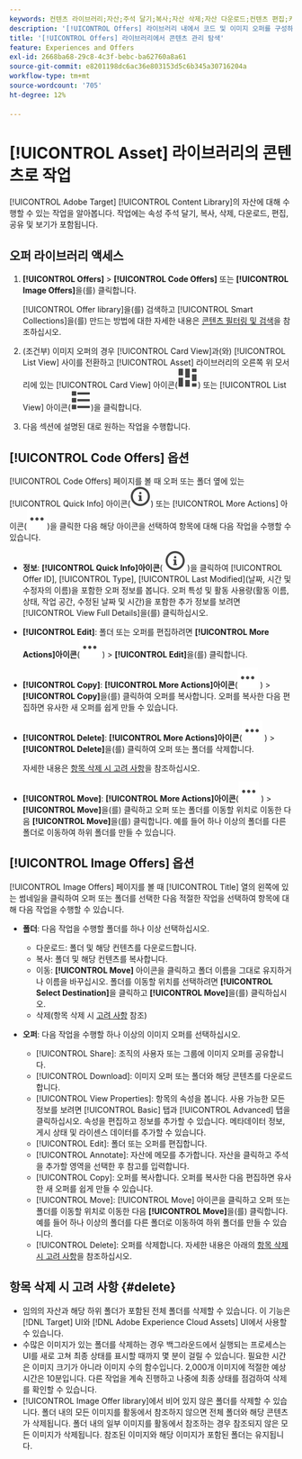 ```yaml
---
keywords: 컨텐츠 라이브러리;자산;주석 달기;복사;자산 삭제;자산 다운로드;컨텐츠 편집;카드 공유;컨텐츠 속성 보기
description: '[!UICONTROL Offers] 라이브러리 내에서 코드 및 이미지 오퍼를 구성하고 최적화하는 중입니다.'
title: '[!UICONTROL Offers] 라이브러리에서 콘텐츠 관리 탐색'
feature: Experiences and Offers
exl-id: 2668ba68-29c8-4c3f-bebc-ba62760a8a61
source-git-commit: e8201198dc6ac36e803153d5c6b345a30716204a
workflow-type: tm+mt
source-wordcount: '705'
ht-degree: 12%

---
```


# [!UICONTROL Asset] 라이브러리의 콘텐츠로 작업

[!UICONTROL Adobe Target] [!UICONTROL Content Library]의 자산에 대해 수행할 수 있는 작업을 알아봅니다. 작업에는 속성 주석 달기, 복사, 삭제, 다운로드, 편집, 공유 및 보기가 포함됩니다.

## 오퍼 라이브러리 액세스

1. **[!UICONTROL Offers]** > **[!UICONTROL Code Offers]** 또는 **[!UICONTROL Image Offers]**&#x200B;을(를) 클릭합니다.

   [!UICONTROL Offer library]을(를) 검색하고 [!UICONTROL Smart Collections]을(를) 만드는 방법에 대한 자세한 내용은 [콘텐츠 필터링 및 검색](/help/main/c-experiences/c-manage-content/filter-and-search-content.md#concept_3B59B8F025BF4CEA82ECC5199D365276)을 참조하십시오.

1. (조건부) 이미지 오퍼의 경우 [!UICONTROL Card View]과(와) [!UICONTROL List View] 사이를 전환하고 [!UICONTROL Asset] 라이브러리의 오른쪽 위 모서리에 있는 [!UICONTROL Card View] 아이콘(![카드 보기 아이콘](/help/main/assets/icons/ViewCard.svg)) 또는 [!UICONTROL List View] 아이콘(![목록 보기 아이콘](/help/main/assets/icons/ViewList.svg))을 클릭합니다.

1. 다음 섹션에 설명된 대로 원하는 작업을 수행합니다.

## [!UICONTROL Code Offers] 옵션

[!UICONTROL Code Offers] 페이지를 볼 때 오퍼 또는 폴더 옆에 있는 [!UICONTROL Quick Info] 아이콘(![빠른 정보 아이콘](/help/main/assets/icons/InfoOutline.svg)) 또는 [!UICONTROL More Actions] 아이콘(![추가 작업 아이콘](/help/main/assets/icons/MoreSmallList.svg))을 클릭한 다음 해당 아이콘을 선택하여 항목에 대해 다음 작업을 수행할 수 있습니다.

* **정보**: **[!UICONTROL Quick Info]아이콘**( ![빠른 정보 아이콘](/help/main/assets/icons/InfoOutline.svg) )을 클릭하여 [!UICONTROL Offer ID], [!UICONTROL Type], [!UICONTROL Last Modified](날짜, 시간 및 수정자의 이름)을 포함한 오퍼 정보를 봅니다. 오퍼 특성 및 활동 사용량(활동 이름, 상태, 작업 공간, 수정된 날짜 및 시간)을 포함한 추가 정보를 보려면 [!UICONTROL View Full Details]을(를) 클릭하십시오.
* **[!UICONTROL Edit]**: 폴더 또는 오퍼를 편집하려면 **[!UICONTROL More Actions]아이콘**(![추가 작업 아이콘](/help/main/assets/icons/MoreSmallList.svg) ) > **[!UICONTROL Edit]**&#x200B;을(를) 클릭합니다.
* **[!UICONTROL Copy]**: **[!UICONTROL More Actions]아이콘**(![추가 작업 아이콘](/help/main/assets/icons/MoreSmallList.svg) ) > **[!UICONTROL Copy]**&#x200B;을(를) 클릭하여 오퍼를 복사합니다. 오퍼를 복사한 다음 편집하면 유사한 새 오퍼를 쉽게 만들 수 있습니다.
* **[!UICONTROL Delete]**: **[!UICONTROL More Actions]아이콘**(![추가 작업 아이콘](/help/main/assets/icons/MoreSmallList.svg) ) > **[!UICONTROL Delete]**&#x200B;을(를) 클릭하여 오퍼 또는 폴더를 삭제합니다.

  자세한 내용은 [항목 삭제 시 고려 사항](#delete)을 참조하십시오.

* **[!UICONTROL Move]**: **[!UICONTROL More Actions]아이콘**(![추가 작업 아이콘](/help/main/assets/icons/MoreSmallList.svg) ) > **[!UICONTROL Move]**&#x200B;을(를) 클릭하고 오퍼 또는 폴더를 이동할 위치로 이동한 다음 **[!UICONTROL Move]**&#x200B;을(를) 클릭합니다. 예를 들어 하나 이상의 폴더를 다른 폴더로 이동하여 하위 폴더를 만들 수 있습니다.

## [!UICONTROL Image Offers] 옵션

[!UICONTROL Image Offers] 페이지를 볼 때 [!UICONTROL Title] 열의 왼쪽에 있는 썸네일을 클릭하여 오퍼 또는 폴더를 선택한 다음 적절한 작업을 선택하여 항목에 대해 다음 작업을 수행할 수 있습니다.

* **폴더**: 다음 작업을 수행할 폴더를 하나 이상 선택하십시오.

   * 다운로드: 폴더 및 해당 컨텐츠를 다운로드합니다.
   * 복사: 폴더 및 해당 컨텐츠를 복사합니다.
   * 이동: **[!UICONTROL Move]** 아이콘을 클릭하고 폴더 이름을 그대로 유지하거나 이름을 바꾸십시오. 폴더를 이동할 위치를 선택하려면 **[!UICONTROL Select Destination]**&#x200B;을 클릭하고 **[!UICONTROL Move]**&#x200B;을(를) 클릭하십시오.
   * 삭제(항목 삭제 시 [고려 사항](#delete) 참조)

* **오퍼**: 다음 작업을 수행할 하나 이상의 이미지 오퍼를 선택하십시오.

   * [!UICONTROL Share]: 조직의 사용자 또는 그룹에 이미지 오퍼를 공유합니다.
   * [!UICONTROL Download]: 이미지 오퍼 또는 폴더와 해당 콘텐츠를 다운로드합니다.
   * [!UICONTROL View Properties]: 항목의 속성을 봅니다. 사용 가능한 모든 정보를 보려면 [!UICONTROL Basic] 탭과 [!UICONTROL Advanced] 탭을 클릭하십시오. 속성을 편집하고 정보를 추가할 수 있습니다. 메타데이터 정보, 게시 상태 및 라이센스 데이터를 추가할 수 있습니다.
   * [!UICONTROL Edit]: 폴더 또는 오퍼를 편집합니다.
   * [!UICONTROL Annotate]: 자산에 메모를 추가합니다. 자산을 클릭하고 주석을 추가할 영역을 선택한 후 참고를 입력합니다.
   * [!UICONTROL Copy]: 오퍼를 복사합니다. 오퍼를 복사한 다음 편집하면 유사한 새 오퍼를 쉽게 만들 수 있습니다.
   * [!UICONTROL Move]: [!UICONTROL Move] 아이콘을 클릭하고 오퍼 또는 폴더를 이동할 위치로 이동한 다음 **[!UICONTROL Move]**&#x200B;을(를) 클릭합니다. 예를 들어 하나 이상의 폴더를 다른 폴더로 이동하여 하위 폴더를 만들 수 있습니다.
   * [!UICONTROL Delete]: 오퍼를 삭제합니다. 자세한 내용은 아래의 [항목 삭제 시 고려 사항](#delete)을 참조하십시오.

## 항목 삭제 시 고려 사항 {#delete}

* 임의의 자산과 해당 하위 폴더가 포함된 전체 폴더를 삭제할 수 있습니다. 이 기능은 [!DNL Target] UI와 [!DNL Adobe Experience Cloud Assets] UI에서 사용할 수 있습니다.
* 수많은 이미지가 있는 폴더를 삭제하는 경우 백그라운드에서 실행되는 프로세스는 UI를 새로 고쳐 최종 상태를 표시할 때까지 몇 분이 걸릴 수 있습니다. 필요한 시간은 이미지 크기가 아니라 이미지 수의 함수입니다. 2,000개 이미지에 적절한 예상 시간은 10분입니다. 다른 작업을 계속 진행하고 나중에 최종 상태를 점검하여 삭제를 확인할 수 있습니다.
* [!UICONTROL Image Offer library]에서 비어 있지 않은 폴더를 삭제할 수 있습니다. 폴더 내의 모든 이미지를 활동에서 참조하지 않으면 전체 폴더와 해당 콘텐츠가 삭제됩니다. 폴더 내의 일부 이미지를 활동에서 참조하는 경우 참조되지 않은 모든 이미지가 삭제됩니다. 참조된 이미지와 해당 이미지가 포함된 폴더는 유지됩니다.